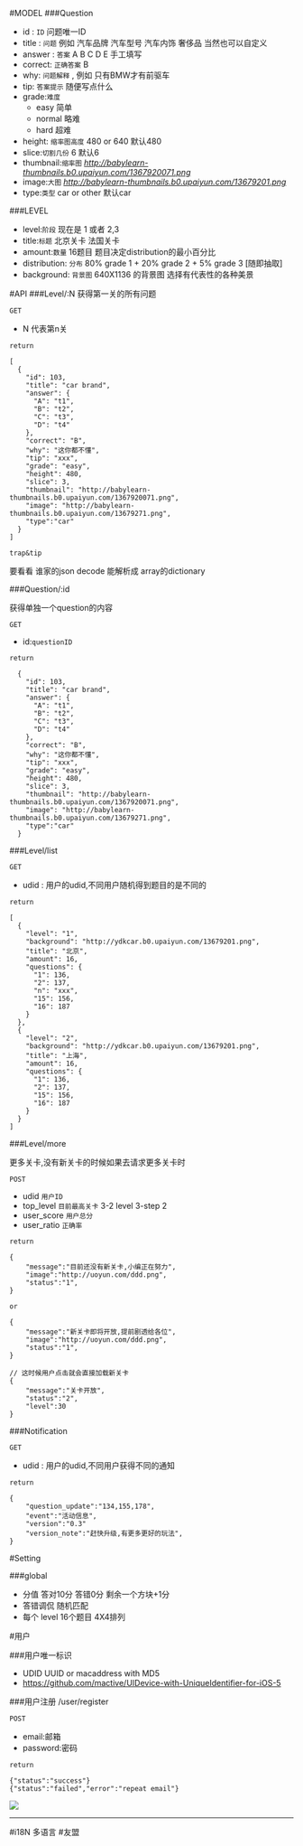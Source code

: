 #MODEL
###Question


* id : `ID` 问题唯一ID
* title : `问题` 例如 汽车品牌 汽车型号 汽车内饰 奢侈品 当然也可以自定义
* answer : `答案` A B C D E 手工填写
* correct: `正确答案` B
* why: `问题解释` , 例如 只有BMW才有前驱车
* tip: `答案提示` 随便写点什么
* grade:`难度` 
	* easy 简单 
	* normal 略难 
	* hard 超难
* height: `缩率图高度` 480 or 640 默认480
* slice:`切割几份` 6 默认6
* thumbnail:`缩率图` *http://babylearn-thumbnails.b0.upaiyun.com/1367920071.png*
* image:`大图` *http://babylearn-thumbnails.b0.upaiyun.com/13679201.png*
* type:`类型` car or other 默认car

###LEVEL

* level:`阶段` 现在是 1 或者 2,3
* title:`标题` 北京关卡 法国关卡
* amount:`数量` 16题目 题目决定distribution的最小百分比
* distribution: `分布` 80% grade 1 +  20% grade 2 + 5% grade 3 [随即抽取]
* background: `背景图` 640X1136 的背景图 选择有代表性的各种美景


#API
###Level/:N
获得第一关的所有问题

`GET`

* N 代表第n关

`return`

    [
      {
        "id": 103,
        "title": "car brand",
        "answer": {
          "A": "t1",
          "B": "t2",
          "C": "t3",
          "D": "t4"
        },
        "correct": "B",
        "why": "这你都不懂",
        "tip": "xxx",
        "grade": "easy",
        "height": 480,
        "slice": 3,
        "thumbnail": "http://babylearn-thumbnails.b0.upaiyun.com/1367920071.png",
        "image": "http://babylearn-thumbnails.b0.upaiyun.com/13679271.png",
        "type":"car"
      }
    ]

`trap&tip`

要看看 谁家的json decode 能解析成 array的dictionary

###Question/:id

获得单独一个question的内容

`GET`

* id:`questionID`

`return`

      {
        "id": 103,
        "title": "car brand",
        "answer": {
          "A": "t1",
          "B": "t2",
          "C": "t3",
          "D": "t4"
        },
        "correct": "B",
        "why": "这你都不懂",
        "tip": "xxx",
        "grade": "easy",
        "height": 480,
        "slice": 3,
        "thumbnail": "http://babylearn-thumbnails.b0.upaiyun.com/1367920071.png",
        "image": "http://babylearn-thumbnails.b0.upaiyun.com/13679271.png",
        "type":"car"
      }
      

###Level/list

`GET`

* udid : 用户的udid,不同用户随机得到题目的是不同的

`return`

    [
      {
        "level": "1",
        "background": "http://ydkcar.b0.upaiyun.com/13679201.png",
        "title": "北京",
        "amount": 16,
        "questions": {
          "1": 136,
          "2": 137,
          "n": "xxx",
          "15": 156,
          "16": 187
        }
      },
      {
        "level": "2",
        "background": "http://ydkcar.b0.upaiyun.com/13679201.png",
        "title": "上海",
        "amount": 16,
        "questions": {
          "1": 136,
          "2": 137,
          "15": 156,
          "16": 187
        }
      }
    ]
    
###Level/more

更多关卡,没有新关卡的时候如果去请求更多关卡时

`POST`

* udid `用户ID`
* top_level `目前最高关卡` 3-2  level 3-step 2 
* user_score `用户总分`
* user_ratio `正确率`

`return`

	{
		"message":"目前还没有新关卡,小编正在努力",
		"image":"http://uoyun.com/ddd.png",
		"status":"1",
	}
	
	or
	
	{
		"message":"新关卡即将开放,提前剧透给各位",
		"image":"http://uoyun.com/ddd.png",
		"status":"1",
	}

	// 这时候用户点击就会直接加载新关卡
	{
		"message":"关卡开放",
		"status":"2",
		"level":30
	}




###Notification

`GET`

* udid : 用户的udid,不同用户获得不同的通知

`return`

	{
		"question_update":"134,155,178",
		"event":"活动信息",
		"version":"0.3"
		"version_note":"赶快升级,有更多更好的玩法",
	}



#Setting

###global

* 分值 答对10分 答错0分 剩余一个方块+1分
* 答错调侃 随机匹配 
* 每个 level 16个题目 4X4排列


#用户

###用户唯一标识
* UDID UUID or macaddress with MD5
* <https://github.com/mactive/UIDevice-with-UniqueIdentifier-for-iOS-5>

###用户注册 /user/register

`POST`

* email:邮箱
* password:密码

`return`

	{"status":"success"}
	{"status":"failed","error":"repeat email"}
	
![](http://chart.7878.com/td/sh600006.gif)

--------

#i18N 多语言
#友盟

